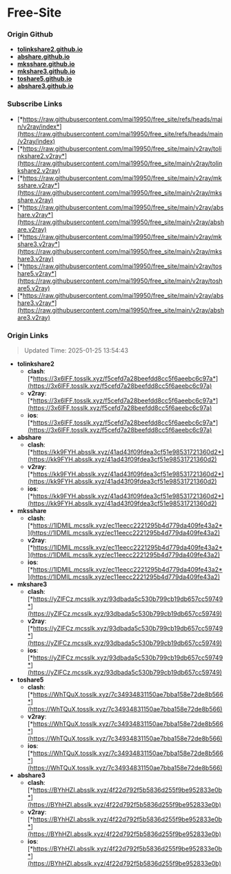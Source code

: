 # Free-Site

### Origin Github

- [**tolinkshare2.github.io**](https://github.com/tolinkshare2/tolinkshare2.github.io)
- [**abshare.github.io**](https://github.com/abshare/abshare.github.io)
- [**mksshare.github.io**](https://github.com/mksshare/mksshare.github.io)
- [**mkshare3.github.io**](https://github.com/mkshare3/mkshare3.github.io)
- [**toshare5.github.io**](https://github.com/toshare5/toshare5.github.io)
- [**abshare3.github.io**](https://github.com/abshare3/abshare3.github.io)

### Subscribe Links

- [*https://raw.githubusercontent.com/mai19950/free_site/refs/heads/main/v2ray/index*](https://raw.githubusercontent.com/mai19950/free_site/refs/heads/main/v2ray/index)
- [*https://raw.githubusercontent.com/mai19950/free_site/main/v2ray/tolinkshare2.v2ray*](https://raw.githubusercontent.com/mai19950/free_site/main/v2ray/tolinkshare2.v2ray)
- [*https://raw.githubusercontent.com/mai19950/free_site/main/v2ray/mksshare.v2ray*](https://raw.githubusercontent.com/mai19950/free_site/main/v2ray/mksshare.v2ray)
- [*https://raw.githubusercontent.com/mai19950/free_site/main/v2ray/abshare.v2ray*](https://raw.githubusercontent.com/mai19950/free_site/main/v2ray/abshare.v2ray)
- [*https://raw.githubusercontent.com/mai19950/free_site/main/v2ray/mkshare3.v2ray*](https://raw.githubusercontent.com/mai19950/free_site/main/v2ray/mkshare3.v2ray)
- [*https://raw.githubusercontent.com/mai19950/free_site/main/v2ray/toshare5.v2ray*](https://raw.githubusercontent.com/mai19950/free_site/main/v2ray/toshare5.v2ray)
- [*https://raw.githubusercontent.com/mai19950/free_site/main/v2ray/abshare3.v2ray*](https://raw.githubusercontent.com/mai19950/free_site/main/v2ray/abshare3.v2ray)

### Origin Links

> Updated Time: 2025-01-25 13:54:43

- **tolinkshare2**
  - **clash**: [*https://3x6lFF.tosslk.xyz/f5cefd7a28beefdd8cc5f6aeebc6c97a*](https://3x6lFF.tosslk.xyz/f5cefd7a28beefdd8cc5f6aeebc6c97a)
  - **v2ray**: [*https://3x6lFF.tosslk.xyz/f5cefd7a28beefdd8cc5f6aeebc6c97a*](https://3x6lFF.tosslk.xyz/f5cefd7a28beefdd8cc5f6aeebc6c97a)
  - **ios**: [*https://3x6lFF.tosslk.xyz/f5cefd7a28beefdd8cc5f6aeebc6c97a*](https://3x6lFF.tosslk.xyz/f5cefd7a28beefdd8cc5f6aeebc6c97a)
- **abshare**
  - **clash**: [*https://kk9FYH.absslk.xyz/41ad43f09fdea3cf51e98531721360d2*](https://kk9FYH.absslk.xyz/41ad43f09fdea3cf51e98531721360d2)
  - **v2ray**: [*https://kk9FYH.absslk.xyz/41ad43f09fdea3cf51e98531721360d2*](https://kk9FYH.absslk.xyz/41ad43f09fdea3cf51e98531721360d2)
  - **ios**: [*https://kk9FYH.absslk.xyz/41ad43f09fdea3cf51e98531721360d2*](https://kk9FYH.absslk.xyz/41ad43f09fdea3cf51e98531721360d2)
- **mksshare**
  - **clash**: [*https://1lDMIL.mcsslk.xyz/ec11eecc2221295b4d779da409fe43a2*](https://1lDMIL.mcsslk.xyz/ec11eecc2221295b4d779da409fe43a2)
  - **v2ray**: [*https://1lDMIL.mcsslk.xyz/ec11eecc2221295b4d779da409fe43a2*](https://1lDMIL.mcsslk.xyz/ec11eecc2221295b4d779da409fe43a2)
  - **ios**: [*https://1lDMIL.mcsslk.xyz/ec11eecc2221295b4d779da409fe43a2*](https://1lDMIL.mcsslk.xyz/ec11eecc2221295b4d779da409fe43a2)
- **mkshare3**
  - **clash**: [*https://yZlFCz.mcsslk.xyz/93dbada5c530b799cb19db657cc59749*](https://yZlFCz.mcsslk.xyz/93dbada5c530b799cb19db657cc59749)
  - **v2ray**: [*https://yZlFCz.mcsslk.xyz/93dbada5c530b799cb19db657cc59749*](https://yZlFCz.mcsslk.xyz/93dbada5c530b799cb19db657cc59749)
  - **ios**: [*https://yZlFCz.mcsslk.xyz/93dbada5c530b799cb19db657cc59749*](https://yZlFCz.mcsslk.xyz/93dbada5c530b799cb19db657cc59749)
- **toshare5**
  - **clash**: [*https://WhTQuX.tosslk.xyz/7c34934831150ae7bba158e72de8b566*](https://WhTQuX.tosslk.xyz/7c34934831150ae7bba158e72de8b566)
  - **v2ray**: [*https://WhTQuX.tosslk.xyz/7c34934831150ae7bba158e72de8b566*](https://WhTQuX.tosslk.xyz/7c34934831150ae7bba158e72de8b566)
  - **ios**: [*https://WhTQuX.tosslk.xyz/7c34934831150ae7bba158e72de8b566*](https://WhTQuX.tosslk.xyz/7c34934831150ae7bba158e72de8b566)
- **abshare3**
  - **clash**: [*https://BYhHZI.absslk.xyz/4f22d792f5b5836d255f9be952833e0b*](https://BYhHZI.absslk.xyz/4f22d792f5b5836d255f9be952833e0b)
  - **v2ray**: [*https://BYhHZI.absslk.xyz/4f22d792f5b5836d255f9be952833e0b*](https://BYhHZI.absslk.xyz/4f22d792f5b5836d255f9be952833e0b)
  - **ios**: [*https://BYhHZI.absslk.xyz/4f22d792f5b5836d255f9be952833e0b*](https://BYhHZI.absslk.xyz/4f22d792f5b5836d255f9be952833e0b)
